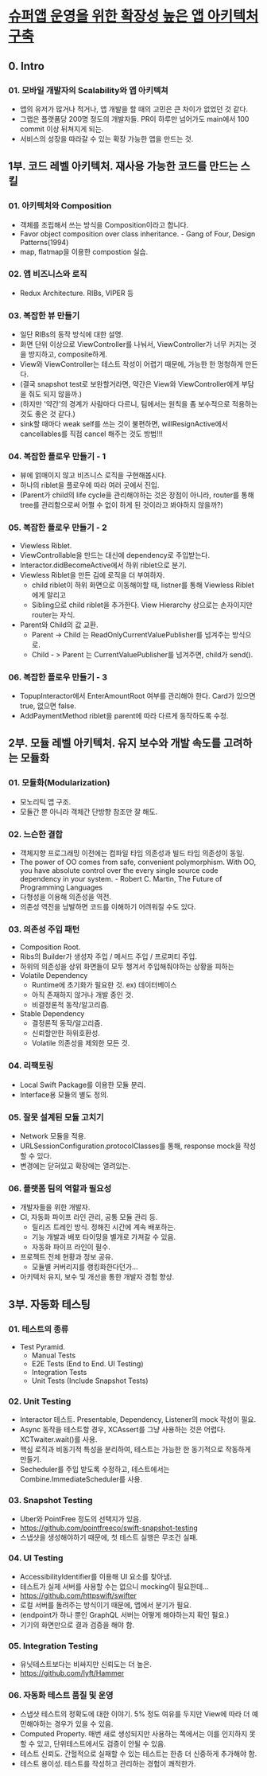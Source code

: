 # [슈퍼앱 운영을 위한 확장성 높은 앱 아키텍처 구축](https://fastcampus.co.kr/dev_red_rsj)

## 0. Intro

### 01. 모바일 개발자의 Scalability와 앱 아키텍쳐
- 앱의 유저가 많거나 적거나, 앱 개발을 할 때의 고민은 큰 차이가 없었던 것 같다.
- 그랩은 플랫폼당 200명 정도의 개발자들. PR이 하루만 넘어가도 main에서 100 commit 이상 뒤쳐지게 되는.
- 서비스의 성장을 따라갈 수 있는 확장 가능한 앱을 만드는 것.

## 1부. 코드 레벨 아키텍처. 재사용 가능한 코드를 만드는 스킬

### 01. 아키텍처와 Composition
- 객체를 조립해서 쓰는 방식을 Composition이라고 합니다.
- Favor object composition over class inheritance. - Gang of Four, Design Patterns(1994)
- map, flatmap을 이용한 compostion 실습.

### 02. 앱 비즈니스와 로직
- Redux Architecture. RIBs, VIPER 등

### 03. 복잡한 뷰 만들기
- 일단 RIBs의 동작 방식에 대한 설명.
- 화면 단위 이상으로 ViewController를 나눠서, ViewController가 너무 커지는 것을 방지하고, composite하게.
- View와 ViewController는 테스트 작성이 어렵기 때문에, 가능한 한 멍청하게 만든다.
- (결국 snapshot test로 보완할거라면, 약간은 View와 ViewController에게 부담을 줘도 되지 않을까.)
- (하지만 '약간'의 경계가 사람마다 다르니, 팀에서는 원칙을 좀 보수적으로 적용하는 것도 좋은 것 같다.)
- sink할 때마다 weak self를 쓰는 것이 불편하면, willResignActive에서 cancellables를 직접 cancel 해주는 것도 방법!!!

### 04. 복잡한 플로우 만들기 - 1
- 뷰에 얽매이지 않고 비즈니스 로직을 구현해봅시다.
- 하나의 riblet을 플로우에 따라 여러 곳에서 진입.
- (Parent가 child의 life cycle을 관리해야하는 것은 장점이 아니라, router를 통해 tree를 관리함으로써 어쩔 수 없이 하게 된 것이라고 봐야하지 않을까?)

### 05. 복잡한 플로우 만들기 - 2
- Viewless Riblet.
- ViewControllable을 만드는 대신에 dependency로 주입받는다.
- Interactor.didBecomeActive에서 하위 riblet으로 분기.
- Viewless Riblet을 만든 김에 로직을 더 부여하자. 
  - child riblet이 하위 화면으로 이동해야할 때, listner를 통해 Viewless Riblet에게 알리고
  - Sibling으로 child riblet을 추가한다. View Hierarchy 상으로는 손자이지만 router는 자식.
- Parent와 Child의 값 교환. 
  - Parent -> Child 는 ReadOnlyCurrentValuePublisher를 넘겨주는 방식으로.
  - Child - > Parent 는 CurrentValuePublisher를 넘겨주면, child가 send().

### 06. 복잡한 플로우 만들기 - 3
- TopupInteractor에서 EnterAmountRoot 여부를 관리해야 한다. Card가 있으면 true, 없으면 false.
- AddPaymentMethod riblet을 parent에 따라 다르게 동작하도록 수정.

## 2부. 모듈 레벨 아키텍처. 유지 보수와 개발 속도를 고려하는 모듈화

### 01. 모듈화(Modularization)
- 모노리틱 앱 구조.
- 모듈간 뿐 아니라 객체간 단방향 참조만 잘 해도.

### 02. 느슨한 결합
- 객체지향 프로그래밍 이전에는 컴파일 타임 의존성과 빌드 타임 의존성이 동일.
- The power of OO comes from safe, convenient polymorphism. With OO, you have absolute control over the every single source code dependency in your system. - Robert C. Martin, The Future of Programming Languages
- 다형성을 이용해 의존성을 역전.
- 의존성 역전을 남발하면 코드를 이해하기 어려워질 수도 있다.

### 03. 의존성 주입 패턴
- Composition Root. 
- Ribs의 Builder가 생성자 주입 / 메서드 주입 / 프로퍼티 주입.
- 하위의 의존성을 상위 화면들이 모두 챙겨서 주입해줘야하는 상황을 피하는 
- Volatile Dependency
  - Runtime에 초기화가 필요한 것. ex) 데이터베이스
  - 아직 존재하지 않거나 개발 중인 것.
  - 비결정론적 동작/알고리즘.
- Stable Dependency
  - 결정론적 동작/알고리즘.
  - 신뢰할만한 하위호환성.
  - Volatile 의존성을 제외한 모든 것.

### 04. 리팩토링
- Local Swift Package를 이용한 모듈 분리.
- Interface용 모듈의 별도 정의.

### 05. 잘못 설계된 모듈 고치기
- Network 모듈을 적용.
- URLSessionConfiguration.protocolClasses를 통해, response mock을 작성할 수 있다.
- 변경에는 닫혀있고 확장에는 열려있는.

### 06. 플랫폼 팀의 역할과 필요성
- 개발자들을 위한 개발자. 
- CI, 자동화 파이프 라인 관리, 공통 모듈 관리 등.
  - 릴리즈 트레인 방식. 정해진 시간에 계속 배포하는. 
  - 기능 개발과 배포 타이밍을 별개로 가져갈 수 있음.
  - 자동화 파이프 라인이 필수.
- 프로젝트 전체 현황과 정보 공유.
  - 모듈별 커버리지를 랭킹화한다던가...
- 아키텍처 유지, 보수 및 개선을 통한 개발자 경험 향상.

## 3부. 자동화 테스팅

### 01. 테스트의 종류
- Test Pyramid.
  - Manual Tests
  - E2E Tests (End to End. UI Testing)
  - Integration Tests
  - Unit Tests (Include Snapshot Tests)

### 02. Unit Testing
- Interactor 테스트. Presentable, Dependency, Listener의 mock 작성이 필요.
- Async 동작을 테스트할 경우, XCAssert를 그냥 사용하는 것은 어렵다. XCTwaiter.wait()를 사용.
- 핵심 로직과 비동기적 특성을 분리하여, 테스트는 가능한 한 동기적으로 작동하게 만들기.
- Secheduler를 주입 받도록 수정하고, 테스트에서는 Combine.ImmediateScheduler를 사용.

### 03. Snapshot Testing
- Uber와 PointFree 정도의 선택지가 있음.
- https://github.com/pointfreeco/swift-snapshot-testing
- 스냅샷을 생성해야하기 때문에, 첫 테스트 실행은 무조건 실패.

### 04. UI Testing
- AccessibilityIdentifier를 이용해 UI 요소를 찾아냄.
- 테스트가 실제 서버를 사용할 수는 없으니 mocking이 필요한데...
- https://github.com/httpswift/swifter
- 로컬 서버를 돌려주는 방식이기 때문에, 앱에서 분기가 필요.
- (endpoint가 하나 뿐인 GraphQL 서버는 어떻게 해야하는지 확인 필요.)
- 기기의 화면만으로 결과 검증을 해야 함.

### 05. Integration Testing
- 유닛테스트보다는 비싸지만 신뢰도는 더 높은.
- https://github.com/lyft/Hammer

### 06. 자동화 테스트 품질 및 운영
- 스냅샷 테스트의 정확도에 대한 이야기. 5% 정도 여유를 두지만 View에 따라 더 예민해야하는 경우가 있을 수 있음.
- Computed Property. 매번 새로 생성되지만 사용하는 쪽에서는 이를 인지하지 못할 수 있고, 단위테스트에서도 검증이 안될 수 있음.
- 테스트 신뢰도. 간헐적으로 실패할 수 있는 테스트는 한층 더 신중하게 추가해야 함.
- 테스트 용이성. 테스트를 작성하고 관리하는 경험이 쾌적한가.
